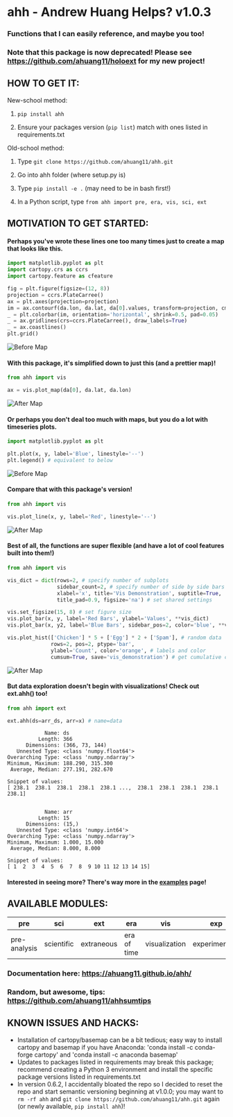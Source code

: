 # ahh - Andrew Huang Helps? v1.0.3

### Functions that I can easily reference, and maybe you too!

### Note that this package is now deprecated! Please see https://github.com/ahuang11/holoext for my new project!

## HOW TO GET IT:
New-school method:
1. `pip install ahh`

2. Ensure your packages version (`pip list`) match with ones listed in requirements.txt

Old-school method:
1. Type `git clone https://github.com/ahuang11/ahh.git`

2. Go into ahh folder (where setup.py is)

3. Type `pip install -e .` (may need to be in bash first!)

4. In a Python script, type `from ahh import pre, era, vis, sci, ext`

## MOTIVATION TO GET STARTED:

#### Perhaps you've wrote these lines one too many times just to create a map that looks like this.
```python
import matplotlib.pyplot as plt
import cartopy.crs as ccrs
import cartopy.feature as cfeature

fig = plt.figure(figsize=(12, 8))
projection = ccrs.PlateCarree()
ax = plt.axes(projection=projection)
im = ax.contourf(da.lon, da.lat, da[0].values, transform=projection, cmap='RdBu_r')
_ = plt.colorbar(im, orientation='horizontal', shrink=0.5, pad=0.05)
_ = ax.gridlines(crs=ccrs.PlateCarree(), draw_labels=True)
_ = ax.coastlines()
plt.grid()
```
![Before Map](/readme_images/map_before.png)

#### With this package, it's simplified down to just this (and a prettier map)!
```python
from ahh import vis

ax = vis.plot_map(da[0], da.lat, da.lon)
```
![After Map](/readme_images/map_after.png)

#### Or perhaps you don't deal too much with maps, but you do a lot with timeseries plots.
```python
import matplotlib.pyplot as plt

plt.plot(x, y, label='Blue', linestyle='--')
plt.legend() # equivalent to below
```
![Before Map](/readme_images/timeseries_before.png)

#### Compare that with this package's version!
```python
from ahh import vis

vis.plot_line(x, y, label='Red', linestyle='--')
```
![After Map](/readme_images/timeseries_after.png)

#### Best of all, the functions are super flexible (and have a lot of cool features built into them!)
```python
from ahh import vis

vis_dict = dict(rows=2, # specify number of subplots
                sidebar_count=2, # specify number of side by side bars
                xlabel='x', title='Vis Demonstration', suptitle=True,
                title_pad=0.9, figsize='na') # set shared settings

vis.set_figsize(15, 8) # set figure size
vis.plot_bar(x, y, label='Red Bars', ylabel='Values', **vis_dict)
vis.plot_bar(x, y2, label='Blue Bars', sidebar_pos=2, color='blue', **vis_dict)

vis.plot_hist(['Chicken'] * 5 + ['Egg'] * 2 + ['Spam'], # random data
              rows=2, pos=2, ptype='bar',
              ylabel='Count', color='orange', # labels and color
              cumsum=True, save='vis_demonstration') # get cumulative count and save
```
![After Map](/readme_images/vis_demonstration.png)

#### But data exploration doesn't begin with visualizations! Check out ext.ahh() too!
```python
from ahh import ext

ext.ahh(ds=arr_ds, arr=x) # name=data
```

```
            Name: ds
          Length: 366
      Dimensions: (366, 73, 144)
   Unnested Type: <class 'numpy.float64'>
Overarching Type: <class 'numpy.ndarray'>
Minimum, Maximum: 188.290, 315.300
 Average, Median: 277.191, 282.670

Snippet of values:
[ 238.1  238.1  238.1  238.1  238.1 ...,  238.1  238.1  238.1  238.1  238.1]


            Name: arr
          Length: 15
      Dimensions: (15,)
   Unnested Type: <class 'numpy.int64'>
Overarching Type: <class 'numpy.ndarray'>
Minimum, Maximum: 1.000, 15.000
 Average, Median: 8.000, 8.000

Snippet of values:
[ 1  2  3  4  5  6  7  8  9 10 11 12 13 14 15]
```

#### Interested in seeing more? There's way more in the [examples](https://github.com/ahuang11/ahh/tree/master/examples) page!

## AVAILABLE MODULES:
pre | sci | ext | era | vis | exp
--- | --- | --- | --- | --- | ---
pre-analysis | scientific | extraneous | era of time | visualization | experimenting

### Documentation here: https://ahuang11.github.io/ahh/
### Random, but awesome, tips: https://github.com/ahuang11/ahhsumtips

## KNOWN ISSUES AND HACKS:
- Installation of cartopy/basemap can be a bit tedious; easy way to install cartopy and basemap if you have Anaconda: 'conda install -c conda-forge cartopy' and 'conda install -c anaconda basemap'
- Updates to packages listed in requirements may break this package; recommend creating a Python 3 environment and install the specific package versions listed in requirements.txt
- In version 0.6.2, I accidentally bloated the repo so I decided to reset the repo and start semantic versioning beginning at v1.0.0; you may want to `rm -rf ahh` and `git clone https://github.com/ahuang11/ahh.git` again (or newly available, `pip install ahh`)!
